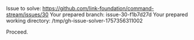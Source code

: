 Issue to solve: https://github.com/link-foundation/command-stream/issues/30
Your prepared branch: issue-30-f1b7d27d
Your prepared working directory: /tmp/gh-issue-solver-1757356311002

Proceed.